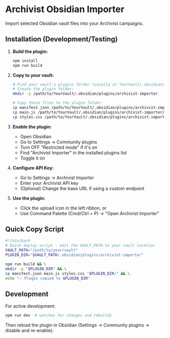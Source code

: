 # Archivist Obsidian Importer

Import selected Obsidian vault files into your Archivist campaigns.

## Installation (Development/Testing)

1. **Build the plugin:**
   ```bash
   npm install
   npm run build
   ```

2. **Copy to your vault:**
   ```bash
   # Find your vault's plugins folder (usually at YourVault/.obsidian/plugins/)
   # Create the plugin folder:
   mkdir -p /path/to/YourVault/.obsidian/plugins/archivist-importer
   
   # Copy these files to the plugin folder:
   cp manifest.json /path/to/YourVault/.obsidian/plugins/archivist-importer/
   cp main.js /path/to/YourVault/.obsidian/plugins/archivist-importer/
   cp styles.css /path/to/YourVault/.obsidian/plugins/archivist-importer/
   ```

3. **Enable the plugin:**
   - Open Obsidian
   - Go to Settings → Community plugins
   - Turn OFF "Restricted mode" if it's on
   - Find "Archivist Importer" in the installed plugins list
   - Toggle it on

4. **Configure API Key:**
   - Go to Settings → Archivist Importer
   - Enter your Archivist API key
   - (Optional) Change the base URL if using a custom endpoint

5. **Use the plugin:**
   - Click the upload icon in the left ribbon, or
   - Use Command Palette (Cmd/Ctrl + P) → "Open Archivist Importer"

## Quick Copy Script

```bash
#!/bin/bash
# Quick deploy script - edit the VAULT_PATH to your vault location
VAULT_PATH="/path/to/your/vault"
PLUGIN_DIR="$VAULT_PATH/.obsidian/plugins/archivist-importer"

npm run build && \
mkdir -p "$PLUGIN_DIR" && \
cp manifest.json main.js styles.css "$PLUGIN_DIR/" && \
echo "✅ Plugin copied to $PLUGIN_DIR"
```

## Development

For active development:
```bash
npm run dev  # watches for changes and rebuilds
```

Then reload the plugin in Obsidian (Settings → Community plugins → disable and re-enable).
